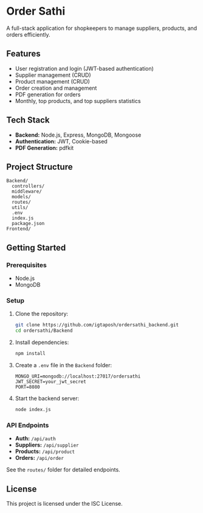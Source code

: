 # Order Sathi
A full-stack application for shopkeepers to manage suppliers, products, and orders efficiently.

## Features

- User registration and login (JWT-based authentication)
- Supplier management (CRUD)
- Product management (CRUD)
- Order creation and management
- PDF generation for orders
- Monthly, top products, and top suppliers statistics

## Tech Stack

- **Backend:** Node.js, Express, MongoDB, Mongoose
- **Authentication:** JWT, Cookie-based
- **PDF Generation:** pdfkit

## Project Structure

```
Backend/
  controllers/
  middleware/
  models/
  routes/
  utils/
  .env
  index.js
  package.json
Frontend/
```

## Getting Started

### Prerequisites

- Node.js
- MongoDB

### Setup

1. Clone the repository:
   ```sh
   git clone https://github.com/igtaposh/ordersathi_backend.git
   cd ordersathi/Backend
   ```

2. Install dependencies:
   ```sh
   npm install
   ```

3. Create a `.env` file in the `Backend` folder:
   ```
   MONGO_URI=mongodb://localhost:27017/ordersathi
   JWT_SECRET=your_jwt_secret
   PORT=8080
   ```

4. Start the backend server:
   ```sh
   node index.js
   ```

### API Endpoints

- **Auth:** `/api/auth`
- **Suppliers:** `/api/supplier`
- **Products:** `/api/product`
- **Orders:** `/api/order`

See the `routes/` folder for detailed endpoints.

## License

This project is licensed under the ISC License.
